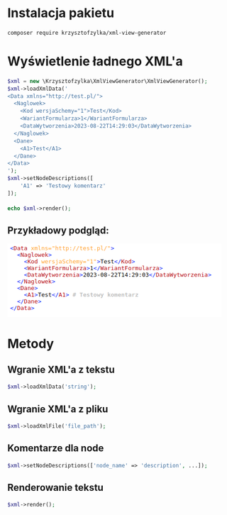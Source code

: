# Instalacja pakietu
```bash
composer require krzysztofzylka/xml-view-generator
```

# Wyświetlenie ładnego XML'a
```php
$xml = new \Krzysztofzylka\XmlViewGenerator\XmlViewGenerator();
$xml->loadXmlData('
<Data xmlns="http://test.pl/">
  <Naglowek>
    <Kod wersjaSchemy="1">Test</Kod>
    <WariantFormularza>1</WariantFormularza>
    <DataWytworzenia>2023-08-22T14:29:03</DataWytworzenia> 
  </Naglowek>
  <Dane>
    <A1>Test</A1>
  </Dane>
</Data>
');
$xml->setNodeDescriptions([
    'A1' => 'Testowy komentarz'
]);

echo $xml->render();
```
## Przykładowy podgląd:
![alt text](resources/screen.png)
# Metody
## Wgranie XML'a z tekstu
```php
$xml->loadXmlData('string');
```
## Wgranie XML'a z pliku
```php
$xml->loadXmlFile('file_path');
```
## Komentarze dla node
```php
$xml->setNodeDescriptions(['node_name' => 'description', ...]);
```
## Renderowanie tekstu
```php
$xml->render();
```